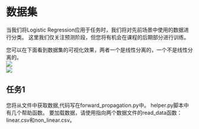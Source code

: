# 数据集
当我们将Logistic Regression应用于任务时，我们将对先前场景中使用的数据进行分类。 这里我们仅关注预测阶段，但您将有机会在课程的后期部分进行训练。

您可以在下面看到数据集的可视化效果，两者一个是线性分离的，一个不是线性分离的。</br>
![](http://kfcoding-static.oss-cn-hangzhou.aliyuncs.com/gitcourse-ml/linear.png)</br>
![](http://kfcoding-static.oss-cn-hangzhou.aliyuncs.com/gitcourse-ml/non_linear%20%281%29.png)</br>

## 任务1
您将从文件中获取数据,代码写在forward_propagation.py中。 helper.py脚本中有几个帮助函数。 要加载数据，请使用指向两个数据文件的read_data函数：linear.csv和non_linear.csv。



